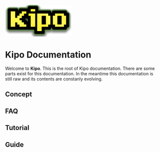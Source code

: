 ![Kipo](../assets/images/kipo-logo.png)

# Kipo Documentation

Welcome to **Kipo**. This is the root of Kipo documentation. There are some parts exist for this documentation. In the meantime this documentation is still raw and its contents are constanly evolving. 

## Concept


## FAQ


## Tutorial


## Guide



